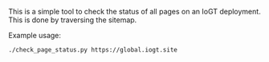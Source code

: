 This is a simple tool to check the status of all pages on an IoGT deployment.
This is done by traversing the sitemap.

Example usage:

`./check_page_status.py https://global.iogt.site`
